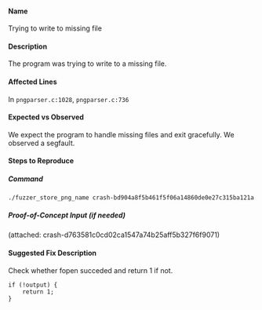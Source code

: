 #### Name
Trying to write to missing file

#### Description

The program was trying to write to a missing file.

#### Affected Lines
In `pngparser.c:1028`, `pngparser.c:736`

#### Expected vs Observed
We expect the program to handle missing files and exit gracefully. We observed a segfault.

#### Steps to Reproduce

##### Command

```
./fuzzer_store_png_name crash-bd904a8f5b461f5f06a14860de0e27c315ba121a
```
##### Proof-of-Concept Input (if needed)
(attached: crash-d763581c0cd02ca1547a74b25aff5b327f6f9071)

#### Suggested Fix Description
Check whether fopen succeded and return 1 if not.
```
if (!output) {
    return 1;
}
```

